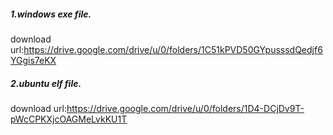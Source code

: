 ##### 1.windows exe file.

download url:https://drive.google.com/drive/u/0/folders/1C51kPVD50GYpusssdQedjf6YGgis7eKX

##### 2.ubuntu elf file.

download url:https://drive.google.com/drive/u/0/folders/1D4-DCjDv9T-pWcCPKXjcOAGMeLvkKU1T

